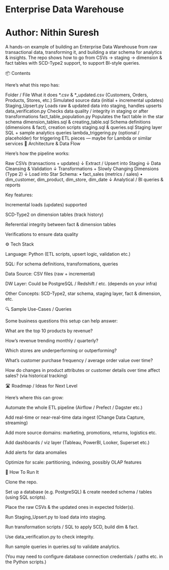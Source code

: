 # Enterprise Data Warehouse 

# Author: Nithin Suresh


A hands-on example of building an Enterprise Data Warehouse from raw transactional data, transforming it, and building a star schema for analytics & insights. The repo shows how to go from CSVs → staging → dimension & fact tables with SCD-Type2 support, to support BI-style queries.

📦 Contents

Here’s what this repo has:

Folder / File	What it does
*.csv & *_updated.csv (Customers, Orders, Products, Stores, etc.)	Simulated source data (initial + incremental updates)
Staging_Upsert.py	Loads raw & updated data into staging, handles upserts
data_verification.py	Checks data quality / integrity in staging or after transformations
fact_table_population.py	Populates the fact table in the star schema
dimension_tables.sql & creating_table.sql	Schema definitions (dimensions & fact), creation scripts
staging.sql & queries.sql	Staging layer SQL + sample analytics queries
lambda_triggering.py	(optional / placeholder) for triggering ETL pieces — maybe for Lambda or similar services
🧠 Architecture & Data Flow

Here’s how the pipeline works:

Raw CSVs (transactions + updates)
     ↓ Extract / Upsert into Staging
     ↓ Data Cleansing & Validation
     ↓ Transformations + Slowly Changing Dimensions (Type 2)
     ↓ Load into Star Schema:
           • fact_sales (metrics / sales)
           • dim_customer, dim_product, dim_store, dim_date
     ↓ Analytical / BI queries & reports


Key features:

Incremental loads (updates) supported

SCD-Type2 on dimension tables (track history)

Referential integrity between fact & dimension tables

Verifications to ensure data quality

⚙️ Tech Stack

Language: Python (ETL scripts, upsert logic, validation etc.)

SQL: For schema definitions, transformations, queries

Data Source: CSV files (raw + incremental)

DW Layer: Could be PostgreSQL / Redshift / etc. (depends on your infra)

Other Concepts: SCD-Type2, star schema, staging layer, fact & dimension, etc.

🔍 Sample Use-Cases / Queries

Some business questions this setup can help answer:

What are the top 10 products by revenue?

How’s revenue trending monthly / quarterly?

Which stores are underperforming or outperforming?

What’s customer purchase frequency / average order value over time?

How do changes in product attributes or customer details over time affect sales? (via historical tracking)

🛣️ Roadmap / Ideas for Next Level

Here’s where this can grow:

Automate the whole ETL pipeline (Airflow / Prefect / Dagster etc.)

Add real-time or near-real-time data ingest (Change Data Capture, streaming)

Add more source domains: marketing, promotions, returns, logistics etc.

Add dashboards / viz layer (Tableau, PowerBI, Looker, Superset etc.)

Add alerts for data anomalies

Optimize for scale: partitioning, indexing, possibly OLAP features

🧩 How To Run It

Clone the repo.

Set up a database (e.g. PostgreSQL) & create needed schema / tables (using SQL scripts).

Place the raw CSVs & the updated ones in expected folder(s).

Run Staging_Upsert.py to load data into staging.

Run transformation scripts / SQL to apply SCD, build dim & fact.

Use data_verification.py to check integrity.

Run sample queries in queries.sql to validate analytics.

(You may need to configure database connection credentials / paths etc. in the Python scripts.)
